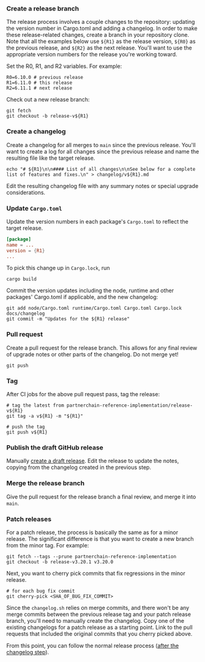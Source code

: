 ### Create a release branch

The release process involves a couple changes to the repository: updating the version number in Cargo.toml and adding a changelog.  In order to make these release-related changes, create a branch in your repository clone.  Note that all the examples below use `${R1}` as the release version, `${R0}` as the previous release, and `${R2}` as the next release.  You'll want to use the appropriate version numbers for the release you're working toward.

Set the R0, R1, and R2 variables.  For example:
```
R0=6.10.0 # previous release
R1=6.11.0 # this release
R2=6.11.1 # next release
```

Check out a new release branch:
```
git fetch
git checkout -b release-v${R1}
```

### Create a changelog

Create a changelog for all merges to `main` since the previous release.  You'll want to create a log for all changes since the previous release and name the resulting file like the target release.

```
echo "# ${R1}\n\n#### List of all changes\n\nSee below for a complete list of features and fixes.\n" > changelog/v${R1}.md
```

Edit the resulting changelog file with any summary notes or special upgrade considerations.

### Update `Cargo.toml`

Update the version numbers in each package's `Cargo.toml` to reflect the target release.

```toml
[package]
name = ...
version = {R1}
...
```

To pick this change up in `Cargo.lock`, run

```
cargo build
```

Commit the version updates including the node, runtime and other packages' Cargo.toml if applicable, and the new changelog:

```
git add node/Cargo.toml runtime/Cargo.toml Cargo.toml Cargo.lock docs/changelog
git commit -m "Updates for the ${R1} release"
```

### Pull request

Create a pull request for the release branch.  This allows for any final review of upgrade notes or other parts of the changelog. Do not merge yet!

```
git push
```

### Tag

After CI jobs for the above pull request pass, tag the release:

```
# tag the latest from partnerchain-reference-implementation/release-v${R1}
git tag -a v${R1} -m "${R1}"

# push the tag
git push v${R1}
```

### Publish the draft GitHub release

Manually [create a draft release](https://github.com/txpipe-shop/partnerchain-reference-implementation/releases/new). Edit the release to update the notes, copying from the changelog created in the previous step.

### Merge the release branch

Give the pull request for the release branch a final review, and merge it into `main`.

### Patch releases

For a patch release, the process is basically the same as for a minor release. The significant difference is that you want to create a new branch from the minor tag.  For example:

```
git fetch --tags --prune partnerchain-reference-implementation
git checkout -b release-v3.20.1 v3.20.0
```

Next, you want to cherry pick commits that fix regressions in the minor release.

```
# for each bug fix commit
git cherry-pick <SHA_OF_BUG_FIX_COMMIT>
```

Since the `changelog.sh` relies on merge commits, and there won't be any merge commits between the previous release tag and your patch release branch, you'll need to manually create the changelog.  Copy one of the existing changelogs for a patch release as a starting point.  Link to the pull requests that included the original commits that you cherry picked above.

From this point, you can follow the normal release process ([after the changelog step](#update-cargotoml)).